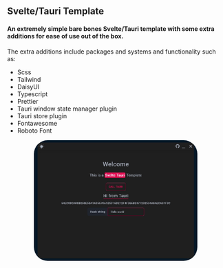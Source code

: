 ## Svelte/Tauri Template

#### An extremely simple bare bones Svelte/Tauri template with some extra additions for ease of use out of the box.
The extra additions include packages and systems and functionality such as:
- Scss
- Tailwind
- DaisyUI
- Typescript
- Prettier
- Tauri window state manager plugin
- Tauri store plugin
- Fontawesome
- Roboto Font


<div align="center">
<img src="https://raw.githubusercontent.com/Fractal-Tess/Svelte-Tauri/main/src/assets/app.jpg" width="380" style="border-radius:2rem"/>
</div>
</div>
